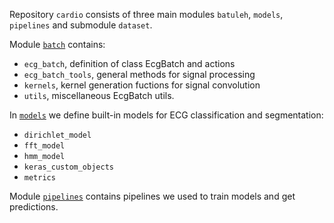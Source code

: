 Repository ```cardio``` consists of three main modules ```batuleh```,  ```models```, ```pipelines``` and submodule ```dataset```.

Module [```batch```](batch.md) contains:
* ```ecg_batch```, definition of class EcgBatch and actions
* ```ecg_batch_tools```, general methods for signal processing
* ```kernels```, kernel generation fuctions for signal convolution
* ```utils```, miscellaneous EcgBatch utils.

In [```models```](models.md) we define built-in models for ECG classification and segmentation:
* ```dirichlet_model```
* ```fft_model```
* ```hmm_model```
* ```keras_custom_objects```
* ```metrics```

Module [```pipelines```](pipelines.md) contains pipelines we used
to train models and get predictions.
